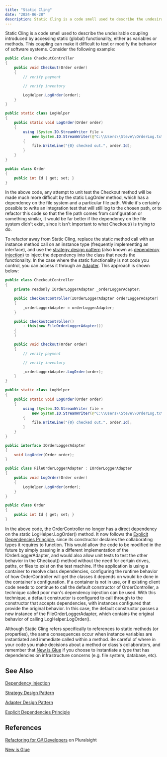 ```yaml
---
title: "Static Cling"
date: "2024-06-28"
description: Static Cling is a code smell used to describe the undesirable coupling introduced by accessing static (global) functionality, either as variables or methods.
---
```


Static Cling is a code smell used to describe the undesirable coupling introduced by accessing static (global) functionality, either as variables or methods. This coupling can make it difficult to test or modify the behavior of software systems. Consider the following example:

```java
public class CheckoutController
{
    public void Checkout(Order order)
    {
        // verify payment

        // verify inventory

        LogHelper.LogOrder(order);
    }
}

public static class LogHelper
{
    public static void LogOrder(Order order)
    {
        using (System.IO.StreamWriter file = 
            new System.IO.StreamWriter(@"C:\\Users\\Steve\\OrderLog.txt", true))
        {
            file.WriteLine("{0} checked out.", order.Id);
        }
    }
}

public class Order
{
    public int Id { get; set; }
}
```

In the above code, any attempt to unit test the Checkout method will be made much more difficult by the static LogOrder method, which has a dependency on the file system and a particular file path. While it's certainly possible to write an integration test that will still log to the chosen path, or to refactor this code so that the file path comes from configuration or something similar, it would be far better if the dependency on the file system didn't exist, since it isn't important to what Checkout() is trying to do.

To refactor away from Static Cling, replace the static method call with an instance method call on an instance type (frequently implementing an interface), and use the [strategy design pattern](/design-patterns/strategy-pattern/) (also known as [dependency injection](/practices/dependency-injection/)) to inject the dependency into the class that needs the functionality. In the case where the static functionality is not code you control, you can access it through an [Adapter](/design-patterns/adapter-design-pattern/). This approach is shown below:

```java
public class CheckoutController
{
    private readonly IOrderLoggerAdapter _orderLoggerAdapter;

    public CheckoutController(IOrderLoggerAdapter orderLoggerAdapter)
    {
        _orderLoggerAdapter = orderLoggerAdapter;
    }

    public CheckoutController()
        : this(new FileOrderLoggerAdapter())
    {
    }

    public void Checkout(Order order)
    {
        // verify payment

        // verify inventory

        _orderLoggerAdapter.LogOrder(order);
    }
}

public static class LogHelper
{
    public static void LogOrder(Order order)
    {
        using (System.IO.StreamWriter file =
            new System.IO.StreamWriter(@"C:\\Users\\Steve\\OrderLog.txt", true))
        {
            file.WriteLine("{0} checked out.", order.Id);
        }
    }
}

public interface IOrderLoggerAdapter
{
    void LogOrder(Order order);
}

public class FileOrderLoggerAdapter : IOrderLoggerAdapter
{
    public void LogOrder(Order order)
    {
        LogHelper.LogOrder(order);
    }
}

public class Order
{
    public int Id { get; set; }
}
```

In the above code, the OrderController no longer has a direct dependency on the static LogHelper.LogOrder() method. It now follows the [Explicit Dependencies Principle](/principles/explicit-dependencies-principle/), since its constructor declares the collaborating types it requires to function. This would allow the code to be modified in the future by simply passing in a different implementation of the IOrderLoggerAdapter, and would also allow unit tests to test the other behavior in the Checkout() method without the need for certain drives, paths, or files to exist on the test machine. If the application is using a container to resolve class dependencies, configuring the runtime behavior of how OrderController will get the classes it depends on would be done in the container's configuration. If a container is not in use, or if existing client code needs to continue to call the default constructor of OrderController, a technique called poor man's dependency injection can be used. With this technique, a default constructor is configured to call through to the constructor that accepts dependencies, with instances configured that provide the original behavior. In this case, the default constructor passes a new instance of the FileOrderLoggerAdapter, which contains the original behavior of calling LogHelper.LogOrder().

Although Static Cling refers specifically to references to static methods (or properties), the same consequences occur when instance variables are instantiated and immediate called within a method. Be careful of where in your code you make decisions about a method or class's collaborators, and remember that [New is Glue](http://ardalis.com/new-is-glue/) if you choose to instantiate a type that has dependencies on infrastructure concerns (e.g. file system, database, etc).

## See Also

[Dependency Injection](/practices/dependency-injection/)

[Strategy Design Pattern](/design-patterns/strategy-pattern)

[Adapter Design Pattern](/design-patterns/adapter-design-pattern)

[Explicit Dependencies Principle](/principles/explicit-dependencies-principle/)

## References

[Refactoring for C# Developers](https://www.pluralsight.com/courses/refactoring-csharp-developers) on Pluralsight

[New is Glue](http://ardalis.com/new-is-glue/)
